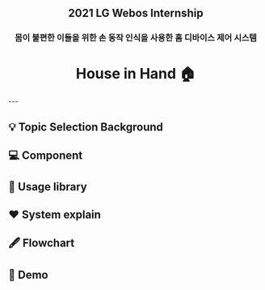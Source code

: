 <h2 align="center"> 2021 LG Webos Internship </h2> 



<h3 align="center"> 몸이 불편한 이들을 위한 손 동작 인식을 사용한 홈 디바이스 제어 시스템</h3>
<h1 align="center">  House in Hand 🏠 </h1>
---

## :bulb: Topic Selection Background




## :computer: Component

## 📁 Usage library

## ❤️ System explain

## 🖋 Flowchart

## 🧸 Demo
